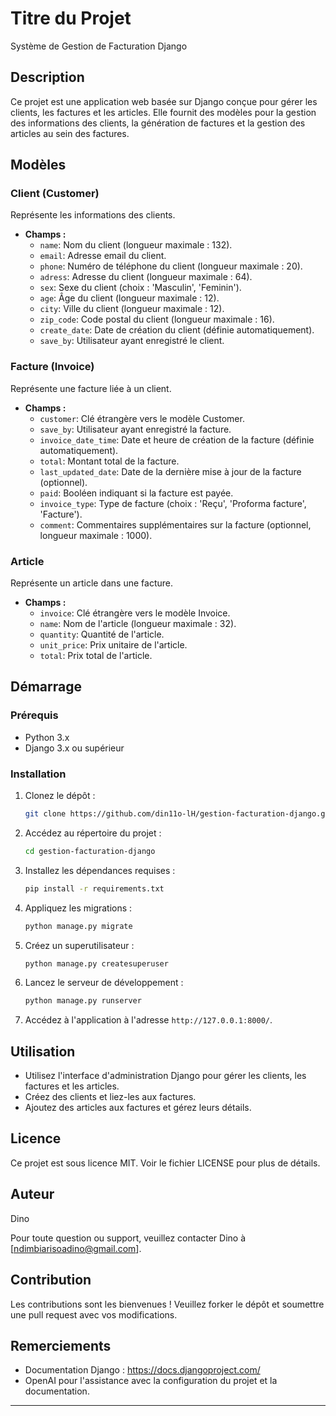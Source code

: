 # Titre du Projet

Système de Gestion de Facturation Django

## Description

Ce projet est une application web basée sur Django conçue pour gérer les clients, les factures et les articles. Elle fournit des modèles pour la gestion des informations des clients, la génération de factures et la gestion des articles au sein des factures.

## Modèles

### Client (Customer)

Représente les informations des clients.

- **Champs :**
  - `name`: Nom du client (longueur maximale : 132).
  - `email`: Adresse email du client.
  - `phone`: Numéro de téléphone du client (longueur maximale : 20).
  - `adress`: Adresse du client (longueur maximale : 64).
  - `sex`: Sexe du client (choix : 'Masculin', 'Feminin').
  - `age`: Âge du client (longueur maximale : 12).
  - `city`: Ville du client (longueur maximale : 12).
  - `zip_code`: Code postal du client (longueur maximale : 16).
  - `create_date`: Date de création du client (définie automatiquement).
  - `save_by`: Utilisateur ayant enregistré le client.

### Facture (Invoice)

Représente une facture liée à un client.

- **Champs :**
  - `customer`: Clé étrangère vers le modèle Customer.
  - `save_by`: Utilisateur ayant enregistré la facture.
  - `invoice_date_time`: Date et heure de création de la facture (définie automatiquement).
  - `total`: Montant total de la facture.
  - `last_updated_date`: Date de la dernière mise à jour de la facture (optionnel).
  - `paid`: Booléen indiquant si la facture est payée.
  - `invoice_type`: Type de facture (choix : 'Reçu', 'Proforma facture', 'Facture').
  - `comment`: Commentaires supplémentaires sur la facture (optionnel, longueur maximale : 1000).

### Article

Représente un article dans une facture.

- **Champs :**
  - `invoice`: Clé étrangère vers le modèle Invoice.
  - `name`: Nom de l'article (longueur maximale : 32).
  - `quantity`: Quantité de l'article.
  - `unit_price`: Prix unitaire de l'article.
  - `total`: Prix total de l'article.

## Démarrage

### Prérequis

- Python 3.x
- Django 3.x ou supérieur

### Installation

1. Clonez le dépôt :

    ```bash
    git clone https://github.com/din11o-lH/gestion-facturation-django.git
    ```

2. Accédez au répertoire du projet :

    ```bash
    cd gestion-facturation-django
    ```

3. Installez les dépendances requises :

    ```bash
    pip install -r requirements.txt
    ```

4. Appliquez les migrations :

    ```bash
    python manage.py migrate
    ```

5. Créez un superutilisateur :

    ```bash
    python manage.py createsuperuser
    ```

6. Lancez le serveur de développement :

    ```bash
    python manage.py runserver
    ```

7. Accédez à l'application à l'adresse `http://127.0.0.1:8000/`.

## Utilisation

- Utilisez l'interface d'administration Django pour gérer les clients, les factures et les articles.
- Créez des clients et liez-les aux factures.
- Ajoutez des articles aux factures et gérez leurs détails.

## Licence

Ce projet est sous licence MIT. Voir le fichier LICENSE pour plus de détails.

## Auteur

Dino

Pour toute question ou support, veuillez contacter Dino à [ndimbiarisoadino@gmail.com].

## Contribution

Les contributions sont les bienvenues ! Veuillez forker le dépôt et soumettre une pull request avec vos modifications.

## Remerciements

- Documentation Django : https://docs.djangoproject.com/
- OpenAI pour l'assistance avec la configuration du projet et la documentation.

---

